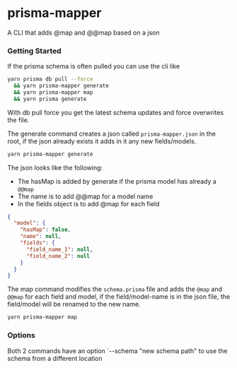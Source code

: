 # prisma-mapper

A CLI that adds @map and @@map based on a json

### Getting Started

If the prisma schema is often pulled you can use the cli like

```bash
yarn prisma db pull --force
  && yarn prisma-mapper generate
  && yarn prisma-mapper map
  && yarn prisma generate
```

With db pull force you get the latest schema updates and
force overwrites the file.

The generate command creates a json called `prisma-mapper.json` in the root,
if the json already exists it adds in it any new fields/models.

```bash
yarn prisma-mapper generate
```

The json looks like the following:

- The hasMap is added by generate if the prisma model has already a `@@map`
- The name is to add @@map for a model name
- In the fields object is to add @map for each field

```json
{
  "model": {
    "hasMap": false,
    "name": null,
    "fields": {
      "field_name_1": null,
      "field_name_2": null
    }
  }
}
```

The map command modifies the `schema.prisma` file and adds the `@map` and `@@map`
for each field and model, if the field/model-name is in the json file, the
field/model will be renamed to the new name.

```bash
yarn prisma-mapper map
```

### Options

Both 2 commands have an option `--schema "new schema path" to use the schema from a different location

